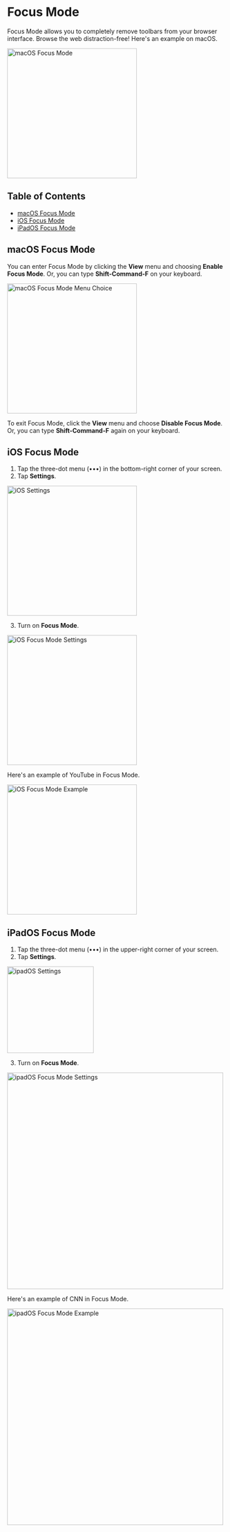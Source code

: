# Focus Mode

Focus Mode allows you to completely remove toolbars from your browser interface. Browse the web distraction-free! Here's an example on macOS.

<img src="media/macos_focus_mode.gif" width="300" alt="macOS Focus Mode"><br />

## Table of Contents

- [macOS Focus Mode](#macos)
- [iOS Focus Mode](#ios)
- [iPadOS Focus Mode](#ipados)

<a name="macos"></a>
## macOS Focus Mode

You can enter Focus Mode by clicking the **View** menu and choosing **Enable Focus Mode**. Or, you can type **Shift-Command-F** on your keyboard.

<img src="media/macos_enable_focus_mode.png" width="300" alt="macOS Focus Mode Menu Choice"><br />

To exit Focus Mode, click the **View** menu and choose **Disable Focus Mode**. Or, you can type **Shift-Command-F** again on your keyboard.

<a name="ios"></a>
## iOS Focus Mode

1. Tap the three-dot menu (•••) in the bottom-right corner of your screen.
2. Tap **Settings**.

<img src="media/ios_settings.png" width="300" alt="iOS Settings"><br />

3. Turn on **Focus Mode**.

<img src="media/ios_focus_mode_settings.png" width="300" alt="iOS Focus Mode Settings"><br />

Here's an example of YouTube in Focus Mode.

<img src="media/ios_focus_mode_example.png" width="300" alt="iOS Focus Mode Example"><br />

<a name="ipados"></a>
## iPadOS Focus Mode

1. Tap the three-dot menu (•••) in the upper-right corner of your screen.
2. Tap **Settings**.

<img src="media/ipados_settings.png" width="200" alt="ipadOS Settings"><br />

3. Turn on **Focus Mode**.

<img src="media/ipados_focus_mode_settings.png" width="500" alt="ipadOS Focus Mode Settings"><br />

Here's an example of CNN in Focus Mode.

<img src="media/ipados_focus_mode_example.png" width="500" alt="ipadOS Focus Mode Example"><br />


